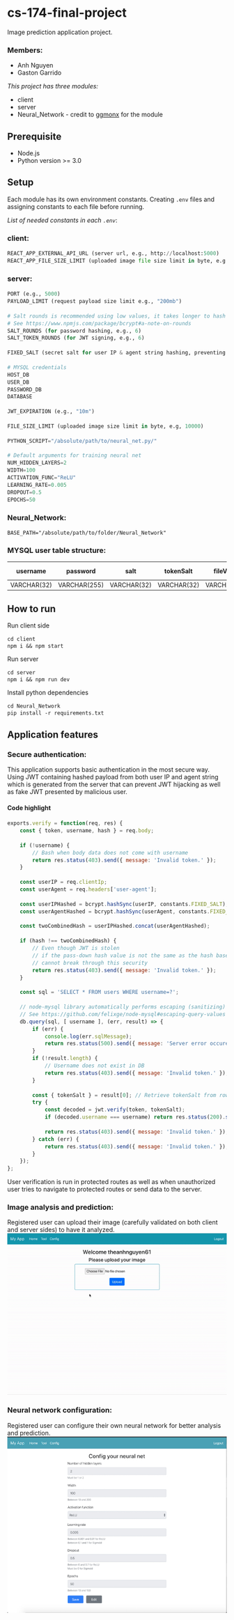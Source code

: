 # cs-174-final-project

Image prediction application project.

### **Members:**

- Anh Nguyen
- Gaston Garrido

*This project has three modules:*
- client
- server
- Neural_Network - credit to [ggmonx](https://github.com/ggmonx) for the module

## **Prerequisite**
- Node.js
- Python version >= 3.0

## **Setup**
Each module has its own environment constants. Creating `.env` files and assigning constants to each file before running.

*List of needed constants in each `.env`*:

### **client:**
```python
REACT_APP_EXTERNAL_API_URL (server url, e.g., http://localhost:5000)
REACT_APP_FILE_SIZE_LIMIT (uploaded image file size limit in byte, e.g., 10000)
```

### **server:**
```python
PORT (e.g., 5000)
PAYLOAD_LIMIT (request payload size limit e.g., "200mb")

# Salt rounds is recommended using low values, it takes longer to hash with larger rounds
# See https://www.npmjs.com/package/bcrypt#a-note-on-rounds
SALT_ROUNDS (for password hashing, e.g., 6)
SALT_TOKEN_ROUNDS (for JWT signing, e.g., 6)

FIXED_SALT (secret salt for user IP & agent string hashing, preventing fake JWT and JWT hijacking, e.g., "$2b$10$m1VeKF0RKY/EPSPEIGyCY.")

# MYSQL credentials
HOST_DB
USER_DB
PASSWORD_DB
DATABASE

JWT_EXPIRATION (e.g., "10m")

FILE_SIZE_LIMIT (uploaded image size limit in byte, e.g, 10000)

PYTHON_SCRIPT="/absolute/path/to/neural_net.py/"

# Default arguments for training neural net
NUM_HIDDEN_LAYERS=2
WIDTH=100
ACTIVATION_FUNC="ReLU"
LEARNING_RATE=0.005
DROPOUT=0.5
EPOCHS=50
```

### **Neural_Network:**
```
BASE_PATH="/absolute/path/to/folder/Neural_Network"
```

### **MYSQL user table structure:**
| username    | password     | salt        | tokenSalt   | fileValues   | neuralNetFile (id) |
|-------------|--------------|-------------|-------------|--------------|--------------------|
| VARCHAR(32) | VARCHAR(255) | VARCHAR(32) | VARCHAR(32) | VARCHAR(128) | VARCHAR(64)        |


## **How to run**
Run client side
```
cd client
npm i && npm start
```

Run server
```
cd server
npm i && npm run dev
```

Install python dependencies
```
cd Neural_Network
pip install -r requirements.txt
```

## **Application features**
### Secure authentication:
This application supports basic authentication in the most secure way. Using JWT containing hashed payload from both user IP and agent string which is generated from the server that can prevent JWT hijacking as well as fake JWT presented by malicious user.

#### Code highlight
```javascript
exports.verify = function(req, res) {
	const { token, username, hash } = req.body;

	if (!username) {
		// Bash when body data does not come with username
		return res.status(403).send({ message: 'Invalid token.' });
	}

	const userIP = req.clientIp;
	const userAgent = req.headers['user-agent'];

	const userIPHashed = bcrypt.hashSync(userIP, constants.FIXED_SALT);
	const userAgentHashed = bcrypt.hashSync(userAgent, constants.FIXED_SALT);

	const twoCombinedHash = userIPHashed.concat(userAgentHashed);

	if (hash !== twoCombinedHash) {
		// Even though JWT is stolen
		// if the pass-down hash value is not the same as the hash based on current ip and agent string
		// cannot break through this security
		return res.status(403).send({ message: 'Invalid token.' });
	}

	const sql = 'SELECT * FROM users WHERE username=?';

	// node-mysql library automatically performs escaping (sanitizing) when using '?' placeholder.
	// See https://github.com/felixge/node-mysql#escaping-query-values
	db.query(sql, [ username ], (err, result) => {
		if (err) {
			console.log(err.sqlMessage);
			return res.status(500).send({ message: 'Server error occured.' });
		}
		if (!result.length) {
			// Username does not exist in DB
			return res.status(403).send({ message: 'Invalid token.' });
		}

		const { tokenSalt } = result[0]; // Retrieve tokenSalt from row
		try {
			const decoded = jwt.verify(token, tokenSalt);
			if (decoded.username === username) return res.status(200).send({ message: 'Valid token.' });

			return res.status(403).send({ message: 'Invalid token.' });
		} catch (err) {
			return res.status(403).send({ message: 'Invalid token.' });
		}
	});
};
```
User verification is run in protected routes as well as when unauthorized user tries to navigate to protected routes or send data to the server.

### Image analysis and prediction:
Registered user can upload their image (carefully validated on both client and server sides) to have it analyzed.
![Alt text](images/gif-1.gif?raw=true "App")

### Neural network configuration:
Registered user can configure their own neural network for better analysis and prediction.
![Alt text](images/img-1.jpg?raw=true "App")
